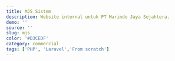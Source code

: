 ```yaml
---
title: MJS Sistem
description: Website internal untuk PT Marindo Jaya Sejahtera.
demo: ''
source: ''
slug: mjs
color: '#D3CEDF'
category: commercial
tags: ['PHP', 'Laravel','From scratch']
---
```

